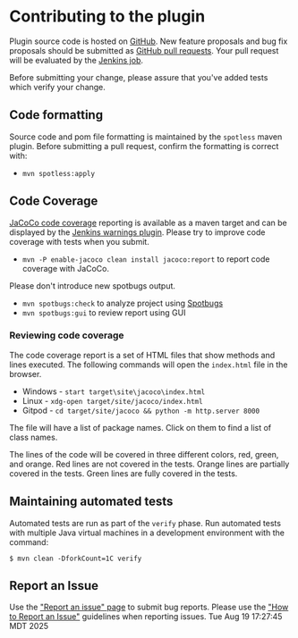 # Contributing to the plugin

Plugin source code is hosted on [GitHub](https://github.com/jenkinsci/versioncolumn-plugin).
New feature proposals and bug fix proposals should be submitted as
[GitHub pull requests](https://help.github.com/articles/creating-a-pull-request).
Your pull request will be evaluated by the [Jenkins job](https://ci.jenkins.io/job/Plugins/job/versioncolumn-plugin/).

Before submitting your change, please assure that you've added tests which verify your change.

## Code formatting

Source code and pom file formatting is maintained by the `spotless` maven plugin.
Before submitting a pull request, confirm the formatting is correct with:

* `mvn spotless:apply`

## Code Coverage

[JaCoCo code coverage](https://www.jacoco.org/jacoco/) reporting is available as a maven target and can be displayed by the [Jenkins warnings plugin](https://plugins.jenkins.io/warnings-ng/).
Please try to improve code coverage with tests when you submit.
* `mvn -P enable-jacoco clean install jacoco:report` to report code coverage with JaCoCo.

Please don't introduce new spotbugs output.
* `mvn spotbugs:check` to analyze project using [Spotbugs](https://spotbugs.github.io)
* `mvn spotbugs:gui` to review report using GUI

### Reviewing code coverage

The code coverage report is a set of HTML files that show methods and lines executed.
The following commands will open the `index.html` file in the browser.

* Windows - `start target\site\jacoco\index.html`
* Linux - `xdg-open target/site/jacoco/index.html`
* Gitpod - `cd target/site/jacoco && python -m http.server 8000`

The file will have a list of package names.
Click on them to find a list of class names.

The lines of the code will be covered in three different colors, red, green, and orange.
Red lines are not covered in the tests.
Orange lines are partially covered in the tests.
Green lines are fully covered in the tests.

## Maintaining automated tests

Automated tests are run as part of the `verify` phase.
Run automated tests with multiple Java virtual machines in a development environment with the command:

```
$ mvn clean -DforkCount=1C verify
```

## Report an Issue

Use the ["Report an issue" page](https://www.jenkins.io/participate/report-issue/redirect/#15927) to submit bug reports.
Please use the ["How to Report an Issue"](https://www.jenkins.io/participate/report-issue/) guidelines when reporting issues.
Tue Aug 19 17:27:45 MDT 2025
